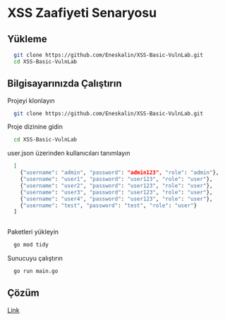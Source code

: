 
# XSS Zaafiyeti Senaryosu


## Yükleme 



```bash 
  git clone https://github.com/Eneskalin/XSS-Basic-VulnLab.git
  cd XSS-Basic-VulnLab
```
    
## Bilgisayarınızda Çalıştırın

Projeyi klonlayın

```bash
  git clone https://github.com/Eneskalin/XSS-Basic-VulnLab.git
```

Proje dizinine gidin

```bash
  cd XSS-Basic-VulnLab
```

user.json üzerinden kullanıcıları tanımlayın
```bash
  [
    {"username": "admin", "password": "admin123", "role": "admin"},
    {"username": "user1", "password": "user123", "role": "user"},
    {"username": "user2", "password": "user123", "role": "user"},
    {"username": "user3", "password": "user123", "role": "user"},
    {"username": "user4", "password": "user123", "role": "user"},
    {"username": "test", "password": "test", "role": "user"}
  ]
  
```
Paketleri yükleyin

```bash
  go mod tidy
```

Sunucuyu çalıştırın

```bash
  go run main.go
```

  
## Çözüm

[Link](https://eneskalin.com/blog/xss-vulnlab-solution)


  
